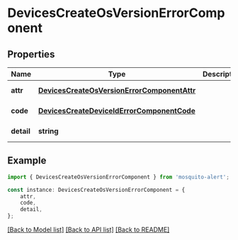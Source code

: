 # DevicesCreateOsVersionErrorComponent


## Properties

Name | Type | Description | Notes
------------ | ------------- | ------------- | -------------
**attr** | [**DevicesCreateOsVersionErrorComponentAttr**](DevicesCreateOsVersionErrorComponentAttr.md) |  | [default to undefined]
**code** | [**DevicesCreateDeviceIdErrorComponentCode**](DevicesCreateDeviceIdErrorComponentCode.md) |  | [default to undefined]
**detail** | **string** |  | [default to undefined]

## Example

```typescript
import { DevicesCreateOsVersionErrorComponent } from 'mosquito-alert';

const instance: DevicesCreateOsVersionErrorComponent = {
    attr,
    code,
    detail,
};
```

[[Back to Model list]](../README.md#documentation-for-models) [[Back to API list]](../README.md#documentation-for-api-endpoints) [[Back to README]](../README.md)
